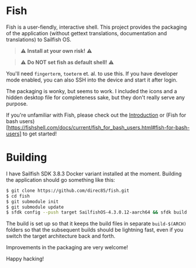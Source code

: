 # Fish

Fish is a user-fiendly, interactive shell. This project provides the packaging
of the application (without gettext translations, documentation and
translations) to Sailfish OS.

> :warning: **Install at your own risk!** :warning:

> :warning: **Do NOT set fish as default shell!** :warning:

You'll need `fingerterm`, `toeterm` et. al. to use this. If you have developer
mode enabled, you can also SSH into the device and start it after login.

The packaging is wonky, but seems to work. I included the icons and a hidden
desktop file for completeness sake, but they don't really serve any purpose.

If you're unfamiliar with Fish, please check out the
[Introduction](https://fishshell.com/docs/current/tutorial.html#tutorial) or
(Fish for bash users)[https://fishshell.com/docs/current/fish_for_bash_users.html#fish-for-bash-users]
to get started!

# Building

I have Sailfish SDK 3.8.3 Docker variant installed at the moment. Building the
application should go something like this:

```bash
$ git clone https://github.com/direc85/fish.git
$ cd fish
$ git submodule init
$ git submodule update
$ sfdk config --push target SailfishOS-4.3.0.12-aarch64 && sfdk build
```

The build is set up so that it keeps the build files in separate
`build-$(ARCH)` folders so that the subsequent builds should be
lightning fast, even if you switch the target architecture back and forth.

Improvements in the packaging are very welcome!

Happy hacking!
